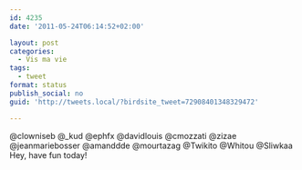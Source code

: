 ```yaml
---
id: 4235
date: '2011-05-24T06:14:52+02:00'

layout: post
categories:
  - Vis ma vie
tags:
  - tweet
format: status
publish_social: no
guid: 'http://tweets.local/?birdsite_tweet=72908401348329472'

---
```


@clowniseb @\_kud @ephfx @davidlouis @cmozzati @zizae @jeanmariebosser @amanddde @mourtazag @Twikito @Whitou @Sliwkaa Hey, have fun today!